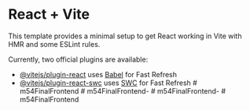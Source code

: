 # React + Vite

This template provides a minimal setup to get React working in Vite with HMR and some ESLint rules.

Currently, two official plugins are available:

- [@vitejs/plugin-react](https://github.com/vitejs/vite-plugin-react/blob/main/packages/plugin-react/README.md) uses [Babel](https://babeljs.io/) for Fast Refresh
- [@vitejs/plugin-react-swc](https://github.com/vitejs/vite-plugin-react-swc) uses [SWC](https://swc.rs/) for Fast Refresh
#   m 5 4 F i n a l F r o n t e n d  
 #   m 5 4 F i n a l F r o n t e n d -  
 #   m 5 4 F i n a l F r o n t e n d -  
 #   m 5 4 F i n a l F r o n t e n d  
 